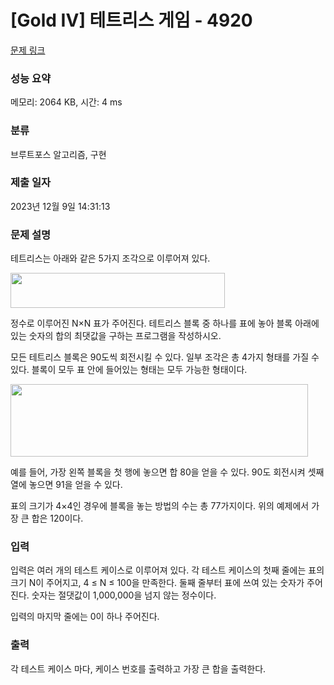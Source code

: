 # [Gold IV] 테트리스 게임 - 4920 

[문제 링크](https://www.acmicpc.net/problem/4920) 

### 성능 요약

메모리: 2064 KB, 시간: 4 ms

### 분류

브루트포스 알고리즘, 구현

### 제출 일자

2023년 12월 9일 14:31:13

### 문제 설명

<p>테트리스는 아래와 같은 5가지 조각으로 이루어져 있다.</p>

<p><img alt="" src="https://www.acmicpc.net/upload/images/tet.png" style="height:56px; width:343px"></p>

<p>정수로 이루어진 N×N 표가 주어진다. 테트리스 블록 중 하나를 표에 놓아 블록 아래에 있는 숫자의 합의 최댓값을 구하는 프로그램을 작성하시오.</p>

<p>모든 테트리스 블록은 90도씩 회전시킬 수 있다. 일부 조각은 총 4가지 형태를 가질 수 있다. 블록이 모두 표 안에 들어있는 형태는 모두 가능한 형태이다.</p>

<p><img alt="" src="https://www.acmicpc.net/upload/images/tet2(1).png" style="height:116px; width:476px"></p>

<p>예를 들어, 가장 왼쪽 블록을 첫 행에 놓으면 합 80을 얻을 수 있다. 90도 회전시켜 셋째 열에 놓으면 91을 얻을 수 있다.</p>

<p>표의 크기가 4×4인 경우에 블록을 놓는 방법의 수는 총 77가지이다. 위의 예제에서 가장 큰 합은 120이다.</p>

### 입력 

 <p>입력은 여러 개의 테스트 케이스로 이루어져 있다. 각 테스트 케이스의 첫째 줄에는 표의 크기 N이 주어지고, 4 ≤ N ≤ 100을 만족한다. 둘째 줄부터 표에 쓰여 있는 숫자가 주어진다. 숫자는 절댓값이 1,000,000을 넘지 않는 정수이다.</p>

<p>입력의 마지막 줄에는 0이 하나 주어진다.</p>

### 출력 

 <p>각 테스트 케이스 마다, 케이스 번호를 출력하고 가장 큰 합을 출력한다.</p>


